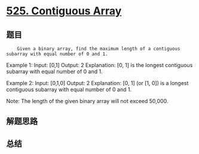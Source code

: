 # [525. Contiguous Array](https://leetcode.com/problems/contiguous-array/)

## 题目

        Given a binary array, find the maximum length of a contiguous subarray with equal number of 0 and 1. 


Example 1:
Input: [0,1]
Output: 2
Explanation: [0, 1] is the longest contiguous subarray with equal number of 0 and 1.



Example 2:
Input: [0,1,0]
Output: 2
Explanation: [0, 1] (or [1, 0]) is a longest contiguous subarray with equal number of 0 and 1.



Note:
The length of the given binary array will not exceed 50,000.

      

## 解题思路


## 总结


